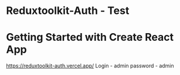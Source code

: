 # Reduxtoolkit-Auth - Test
# Getting Started with Create React App
<https://reduxtoolkit-auth.vercel.app/>
Login - admin
password - admin
